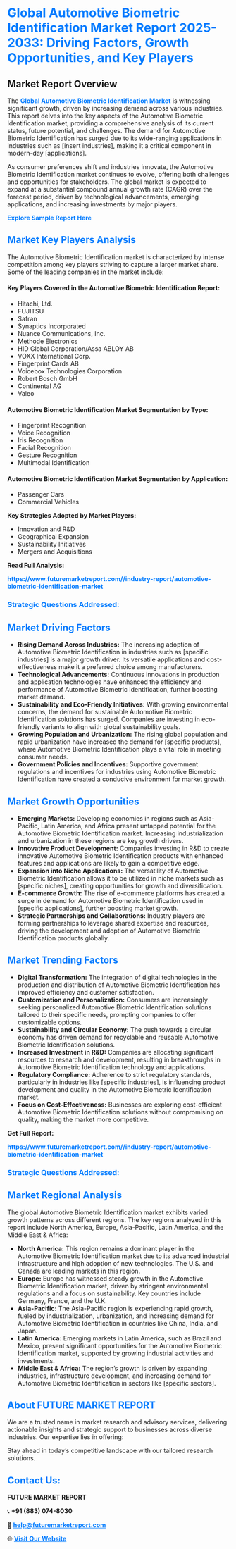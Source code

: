 <h1 style="color: #007BFF;">Global Automotive Biometric Identification Market Report 2025-2033: Driving Factors, Growth Opportunities, and Key Players</h1>

<section id="overview">
<h2>Market Report Overview</h2>
<p>The <a href="https://www.futuremarketreport.com//industry-report/automotive-biometric-identification-market" style="color: #007BFF; text-decoration: none;"><strong>Global Automotive Biometric Identification Market</strong></a> is witnessing significant growth, driven by increasing demand across various industries. This report delves into the key aspects of the Automotive Biometric Identification market, providing a comprehensive analysis of its current status, future potential, and challenges. The demand for Automotive Biometric Identification has surged due to its wide-ranging applications in industries such as [insert industries], making it a critical component in modern-day [applications].</p>
<p>As consumer preferences shift and industries innovate, the Automotive Biometric Identification market continues to evolve, offering both challenges and opportunities for stakeholders. The global market is expected to expand at a substantial compound annual growth rate (CAGR) over the forecast period, driven by technological advancements, emerging applications, and increasing investments by major players.</p>
</section>

<section id="overview">
<p><a href="https://www.futuremarketreport.com//request-sample/reportId=57595" style="color: #007BFF; text-decoration: none;"><strong>Explore Sample Report Here</strong></a></p>
</section>

<section id="key-players">
<h2 style="color: #007BFF;">Market Key Players Analysis</h2>
<p>The Automotive Biometric Identification market is characterized by intense competition among key players striving to capture a larger market share. Some of the leading companies in the market include:</p>
<h4>Key Players Covered in the Automotive Biometric Identification Report:</h4>
<ul><li>Hitachi, Ltd.</li><li>FUJITSU</li><li>Safran</li><li>Synaptics Incorporated</li><li>Nuance Communications, Inc.</li><li>Methode Electronics</li><li>HID Global Corporation/Assa ABLOY AB</li><li>VOXX International Corp.</li><li>Fingerprint Cards AB</li><li>Voicebox Technologies Corporation</li><li>Robert Bosch GmbH</li><li>Continental AG</li><li>Valeo</li></ul>
<h4>Automotive Biometric Identification Market Segmentation by Type:</h4>
<ul><li>Fingerprint Recognition</li><li>Voice Recognition</li><li>Iris Recognition</li><li>Facial Recognition</li><li>Gesture Recognition</li><li>Multimodal Identification</li></ul>

<h4>Automotive Biometric Identification Market Segmentation by Application:</h4>
<ul><li>Passenger Cars</li><li>Commercial Vehicles</li></ul>
<p><strong>Key Strategies Adopted by Market Players:</strong></p>
<ul>
<li>Innovation and R&D</li>
<li>Geographical Expansion</li>
<li>Sustainability Initiatives</li>
<li>Mergers and Acquisitions</li>
</ul>
</section>

<section>
<p><strong>Read Full Analysis: </strong></p><a href="https://www.futuremarketreport.com//industry-report/automotive-biometric-identification-market" style="color: #007BFF; text-decoration: none;"><strong>https://www.futuremarketreport.com//industry-report/automotive-biometric-identification-market</strong></a>
<h3 style="color: #007BFF;">Strategic Questions Addressed:</h3>
</section>

<section id="driving-factors">
<h2 style="color: #007BFF;">Market Driving Factors</h2>
<ul>
<li><strong>Rising Demand Across Industries:</strong> The increasing adoption of Automotive Biometric Identification in industries such as [specific industries] is a major growth driver. Its versatile applications and cost-effectiveness make it a preferred choice among manufacturers.</li>
<li><strong>Technological Advancements:</strong> Continuous innovations in production and application technologies have enhanced the efficiency and performance of Automotive Biometric Identification, further boosting market demand.</li>
<li><strong>Sustainability and Eco-Friendly Initiatives:</strong> With growing environmental concerns, the demand for sustainable Automotive Biometric Identification solutions has surged. Companies are investing in eco-friendly variants to align with global sustainability goals.</li>
<li><strong>Growing Population and Urbanization:</strong> The rising global population and rapid urbanization have increased the demand for [specific products], where Automotive Biometric Identification plays a vital role in meeting consumer needs.</li>
<li><strong>Government Policies and Incentives:</strong> Supportive government regulations and incentives for industries using Automotive Biometric Identification have created a conducive environment for market growth.</li>
</ul>
</section>

<section id="growth-opportunities">
<h2 style="color: #007BFF;">Market Growth Opportunities</h2>
<ul>
<li><strong>Emerging Markets:</strong> Developing economies in regions such as Asia-Pacific, Latin America, and Africa present untapped potential for the Automotive Biometric Identification market. Increasing industrialization and urbanization in these regions are key growth drivers.</li>
<li><strong>Innovative Product Development:</strong> Companies investing in R&D to create innovative Automotive Biometric Identification products with enhanced features and applications are likely to gain a competitive edge.</li>
<li><strong>Expansion into Niche Applications:</strong> The versatility of Automotive Biometric Identification allows it to be utilized in niche markets such as [specific niches], creating opportunities for growth and diversification.</li>
<li><strong>E-commerce Growth:</strong> The rise of e-commerce platforms has created a surge in demand for Automotive Biometric Identification used in [specific applications], further boosting market growth.</li>
<li><strong>Strategic Partnerships and Collaborations:</strong> Industry players are forming partnerships to leverage shared expertise and resources, driving the development and adoption of Automotive Biometric Identification products globally.</li>
</ul>
</section>

<section id="trending-factors">
<h2 style="color: #007BFF;">Market Trending Factors</h2>
<ul>
<li><strong>Digital Transformation:</strong> The integration of digital technologies in the production and distribution of Automotive Biometric Identification has improved efficiency and customer satisfaction.</li>
<li><strong>Customization and Personalization:</strong> Consumers are increasingly seeking personalized Automotive Biometric Identification solutions tailored to their specific needs, prompting companies to offer customizable options.</li>
<li><strong>Sustainability and Circular Economy:</strong> The push towards a circular economy has driven demand for recyclable and reusable Automotive Biometric Identification solutions.</li>
<li><strong>Increased Investment in R&D:</strong> Companies are allocating significant resources to research and development, resulting in breakthroughs in Automotive Biometric Identification technology and applications.</li>
<li><strong>Regulatory Compliance:</strong> Adherence to strict regulatory standards, particularly in industries like [specific industries], is influencing product development and quality in the Automotive Biometric Identification market.</li>
<li><strong>Focus on Cost-Effectiveness:</strong> Businesses are exploring cost-efficient Automotive Biometric Identification solutions without compromising on quality, making the market more competitive.</li>
</ul>
</section>

<section>
<p><strong>Get Full Report: </strong></p><a href="https://www.futuremarketreport.com//industry-report/automotive-biometric-identification-market" style="color: #007BFF; text-decoration: none;"><strong>https://www.futuremarketreport.com//industry-report/automotive-biometric-identification-market</strong></a>
<h3 style="color: #007BFF;">Strategic Questions Addressed:</h3>
</section>


<section id="regional-analysis">
<h2 style="color: #007BFF;">Market Regional Analysis</h2>
<p>The global Automotive Biometric Identification market exhibits varied growth patterns across different regions. The key regions analyzed in this report include North America, Europe, Asia-Pacific, Latin America, and the Middle East & Africa:</p>
<ul>
<li><strong>North America:</strong> This region remains a dominant player in the Automotive Biometric Identification market due to its advanced industrial infrastructure and high adoption of new technologies. The U.S. and Canada are leading markets in this region.</li>
<li><strong>Europe:</strong> Europe has witnessed steady growth in the Automotive Biometric Identification market, driven by stringent environmental regulations and a focus on sustainability. Key countries include Germany, France, and the U.K.</li>
<li><strong>Asia-Pacific:</strong> The Asia-Pacific region is experiencing rapid growth, fueled by industrialization, urbanization, and increasing demand for Automotive Biometric Identification in countries like China, India, and Japan.</li>
<li><strong>Latin America:</strong> Emerging markets in Latin America, such as Brazil and Mexico, present significant opportunities for the Automotive Biometric Identification market, supported by growing industrial activities and investments.</li>
<li><strong>Middle East & Africa:</strong> The region’s growth is driven by expanding industries, infrastructure development, and increasing demand for Automotive Biometric Identification in sectors like [specific sectors].</li>
</ul>
</section>

<footer>
<h2 style="color: #007BFF;">About FUTURE MARKET REPORT</h2>
<p>We are a trusted name in market research and advisory services, delivering actionable insights and strategic support to businesses across diverse industries. Our expertise lies in offering:</p>

<p>Stay ahead in today’s competitive landscape with our tailored research solutions.</p>

<h2 style="color: #007BFF;">Contact Us:</h2>
<p><strong>FUTURE MARKET REPORT</strong></p>
<p>📞 <strong>+91 (883) 074-8030</strong></p>
<p>📧 <strong><a href="mailto:help@futuremarketreport.com" style="color: #007BFF;">help@futuremarketreport.com</a></strong></p>
<p>🌐 <strong><a href="https://www.futuremarketreport.com/" style="color: #007BFF;">Visit Our Website</a></strong></p>
</footer>